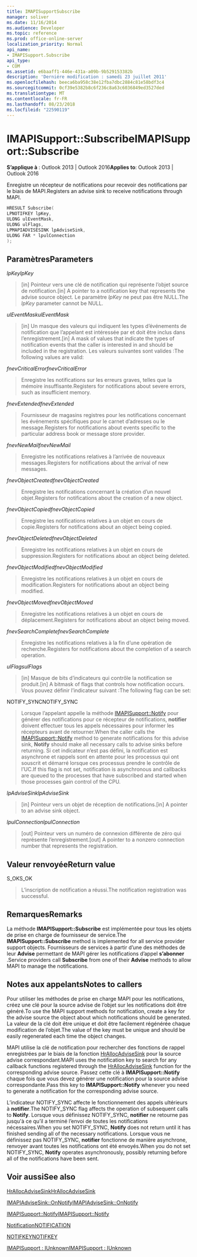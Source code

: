 ```yaml
---
title: IMAPISupportSubscribe
manager: soliver
ms.date: 11/16/2014
ms.audience: Developer
ms.topic: reference
ms.prod: office-online-server
localization_priority: Normal
api_name:
- IMAPISupport.Subscribe
api_type:
- COM
ms.assetid: e6baaff1-446e-431a-a09b-9b529153382b
description: 'Derniére modification : samedi 23 juillet 2011'
ms.openlocfilehash: beeca6ba958c38e12fba7dbc2884c81e58bdf3c4
ms.sourcegitcommit: 0cf39e5382b8c6f236c8a63c6036849ed3527ded
ms.translationtype: MT
ms.contentlocale: fr-FR
ms.lasthandoff: 08/23/2018
ms.locfileid: "22590119"
---
```

# <a name="imapisupportsubscribe"></a><span data-ttu-id="3275f-103">IMAPISupport::Subscribe</span><span class="sxs-lookup"><span data-stu-id="3275f-103">IMAPISupport::Subscribe</span></span>

  
  
<span data-ttu-id="3275f-104">**S’applique à** : Outlook 2013 | Outlook 2016</span><span class="sxs-lookup"><span data-stu-id="3275f-104">**Applies to**: Outlook 2013 | Outlook 2016</span></span> 
  
<span data-ttu-id="3275f-105">Enregistre un récepteur de notifications pour recevoir des notifications par le biais de MAPI.</span><span class="sxs-lookup"><span data-stu-id="3275f-105">Registers an advise sink to receive notifications through MAPI.</span></span>
  
```cpp
HRESULT Subscribe(
LPNOTIFKEY lpKey,
ULONG ulEventMask,
ULONG ulFlags,
LPMAPIADVISESINK lpAdviseSink,
ULONG FAR * lpulConnection
);
```

## <a name="parameters"></a><span data-ttu-id="3275f-106">Paramètres</span><span class="sxs-lookup"><span data-stu-id="3275f-106">Parameters</span></span>

 <span data-ttu-id="3275f-107">_lpKey_</span><span class="sxs-lookup"><span data-stu-id="3275f-107">_lpKey_</span></span>
  
> <span data-ttu-id="3275f-108">[in] Pointeur vers une clé de notification qui représente l’objet source de notification.</span><span class="sxs-lookup"><span data-stu-id="3275f-108">[in] A pointer to a notification key that represents the advise source object.</span></span> <span data-ttu-id="3275f-109">Le paramètre _lpKey_ ne peut pas être NULL.</span><span class="sxs-lookup"><span data-stu-id="3275f-109">The  _lpKey_ parameter cannot be NULL.</span></span> 
    
 <span data-ttu-id="3275f-110">_ulEventMask_</span><span class="sxs-lookup"><span data-stu-id="3275f-110">_ulEventMask_</span></span>
  
> <span data-ttu-id="3275f-111">[in] Un masque des valeurs qui indiquent les types d’événements de notification que l’appelant est intéressée par et doit être inclus dans l’enregistrement.</span><span class="sxs-lookup"><span data-stu-id="3275f-111">[in] A mask of values that indicate the types of notification events that the caller is interested in and should be included in the registration.</span></span> <span data-ttu-id="3275f-112">Les valeurs suivantes sont valides :</span><span class="sxs-lookup"><span data-stu-id="3275f-112">The following values are valid:</span></span>
    
 <span data-ttu-id="3275f-113">_fnevCriticalError_</span><span class="sxs-lookup"><span data-stu-id="3275f-113">_fnevCriticalError_</span></span>
  
> <span data-ttu-id="3275f-114">Enregistre les notifications sur les erreurs graves, telles que la mémoire insuffisante.</span><span class="sxs-lookup"><span data-stu-id="3275f-114">Registers for notifications about severe errors, such as insufficient memory.</span></span>
    
 <span data-ttu-id="3275f-115">_fnevExtended_</span><span class="sxs-lookup"><span data-stu-id="3275f-115">_fnevExtended_</span></span>
  
> <span data-ttu-id="3275f-116">Fournisseur de magasins registres pour les notifications concernant les événements spécifiques pour le carnet d’adresses ou le message.</span><span class="sxs-lookup"><span data-stu-id="3275f-116">Registers for notifications about events specific to the particular address book or message store provider.</span></span>
    
 <span data-ttu-id="3275f-117">_fnevNewMail_</span><span class="sxs-lookup"><span data-stu-id="3275f-117">_fnevNewMail_</span></span>
  
> <span data-ttu-id="3275f-118">Enregistre les notifications relatives à l’arrivée de nouveaux messages.</span><span class="sxs-lookup"><span data-stu-id="3275f-118">Registers for notifications about the arrival of new messages.</span></span> 
    
 <span data-ttu-id="3275f-119">_fnevObjectCreated_</span><span class="sxs-lookup"><span data-stu-id="3275f-119">_fnevObjectCreated_</span></span>
  
> <span data-ttu-id="3275f-120">Enregistre les notifications concernant la création d’un nouvel objet.</span><span class="sxs-lookup"><span data-stu-id="3275f-120">Registers for notifications about the creation of a new object.</span></span>
    
 <span data-ttu-id="3275f-121">_fnevObjectCopied_</span><span class="sxs-lookup"><span data-stu-id="3275f-121">_fnevObjectCopied_</span></span>
  
> <span data-ttu-id="3275f-122">Enregistre les notifications relatives à un objet en cours de copie.</span><span class="sxs-lookup"><span data-stu-id="3275f-122">Registers for notifications about an object being copied.</span></span>
    
 <span data-ttu-id="3275f-123">_fnevObjectDeleted_</span><span class="sxs-lookup"><span data-stu-id="3275f-123">_fnevObjectDeleted_</span></span>
  
> <span data-ttu-id="3275f-124">Enregistre les notifications relatives à un objet en cours de suppression.</span><span class="sxs-lookup"><span data-stu-id="3275f-124">Registers for notifications about an object being deleted.</span></span>
    
 <span data-ttu-id="3275f-125">_fnevObjectModified_</span><span class="sxs-lookup"><span data-stu-id="3275f-125">_fnevObjectModified_</span></span>
  
> <span data-ttu-id="3275f-126">Enregistre les notifications relatives à un objet en cours de modification.</span><span class="sxs-lookup"><span data-stu-id="3275f-126">Registers for notifications about an object being modified.</span></span>
    
 <span data-ttu-id="3275f-127">_fnevObjectMoved_</span><span class="sxs-lookup"><span data-stu-id="3275f-127">_fnevObjectMoved_</span></span>
  
> <span data-ttu-id="3275f-128">Enregistre les notifications relatives à un objet en cours de déplacement.</span><span class="sxs-lookup"><span data-stu-id="3275f-128">Registers for notifications about an object being moved.</span></span>
    
 <span data-ttu-id="3275f-129">_fnevSearchComplete_</span><span class="sxs-lookup"><span data-stu-id="3275f-129">_fnevSearchComplete_</span></span>
  
> <span data-ttu-id="3275f-130">Enregistre les notifications relatives à la fin d’une opération de recherche.</span><span class="sxs-lookup"><span data-stu-id="3275f-130">Registers for notifications about the completion of a search operation.</span></span>
    
 <span data-ttu-id="3275f-131">_ulFlags_</span><span class="sxs-lookup"><span data-stu-id="3275f-131">_ulFlags_</span></span>
  
> <span data-ttu-id="3275f-132">[in] Masque de bits d’indicateurs qui contrôle la notification se produit.</span><span class="sxs-lookup"><span data-stu-id="3275f-132">[in] A bitmask of flags that controls how notification occurs.</span></span> <span data-ttu-id="3275f-133">Vous pouvez définir l’indicateur suivant :</span><span class="sxs-lookup"><span data-stu-id="3275f-133">The following flag can be set:</span></span>
    
<span data-ttu-id="3275f-134">NOTIFY_SYNC</span><span class="sxs-lookup"><span data-stu-id="3275f-134">NOTIFY_SYNC</span></span> 
  
> <span data-ttu-id="3275f-135">Lorsque l’appelant appelle la méthode [IMAPISupport::Notify](imapisupport-notify.md) pour générer des notifications pour ce récepteur de notifications, **notifier** doivent effectuer tous les appels nécessaires pour informer les récepteurs avant de retourner.</span><span class="sxs-lookup"><span data-stu-id="3275f-135">When the caller calls the [IMAPISupport::Notify](imapisupport-notify.md) method to generate notifications for this advise sink, **Notify** should make all necessary calls to advise sinks before returning.</span></span> <span data-ttu-id="3275f-136">Si cet indicateur n’est pas défini, la notification est asynchrone et rappels sont en attente pour les processus qui ont souscrit et démarré lorsque ces processus prendre le contrôle de l’UC.</span><span class="sxs-lookup"><span data-stu-id="3275f-136">If this flag is not set, notification is asynchronous and callbacks are queued to the processes that have subscribed and started when those processes gain control of the CPU.</span></span> 
    
 <span data-ttu-id="3275f-137">_lpAdviseSink_</span><span class="sxs-lookup"><span data-stu-id="3275f-137">_lpAdviseSink_</span></span>
  
> <span data-ttu-id="3275f-138">[in] Pointeur vers un objet de réception de notifications.</span><span class="sxs-lookup"><span data-stu-id="3275f-138">[in] A pointer to an advise sink object.</span></span> 
    
 <span data-ttu-id="3275f-139">_lpulConnection_</span><span class="sxs-lookup"><span data-stu-id="3275f-139">_lpulConnection_</span></span>
  
> <span data-ttu-id="3275f-140">[out] Pointeur vers un numéro de connexion différente de zéro qui représente l’enregistrement.</span><span class="sxs-lookup"><span data-stu-id="3275f-140">[out] A pointer to a nonzero connection number that represents the registration.</span></span>
    
## <a name="return-value"></a><span data-ttu-id="3275f-141">Valeur renvoyée</span><span class="sxs-lookup"><span data-stu-id="3275f-141">Return value</span></span>

<span data-ttu-id="3275f-142">S_OK</span><span class="sxs-lookup"><span data-stu-id="3275f-142">S_OK</span></span> 
  
> <span data-ttu-id="3275f-143">L’inscription de notification a réussi.</span><span class="sxs-lookup"><span data-stu-id="3275f-143">The notification registration was successful.</span></span>
    
## <a name="remarks"></a><span data-ttu-id="3275f-144">Remarques</span><span class="sxs-lookup"><span data-stu-id="3275f-144">Remarks</span></span>

<span data-ttu-id="3275f-145">La méthode **IMAPISupport::Subscribe** est implémentée pour tous les objets de prise en charge de fournisseur de service.</span><span class="sxs-lookup"><span data-stu-id="3275f-145">The **IMAPISupport::Subscribe** method is implemented for all service provider support objects.</span></span> <span data-ttu-id="3275f-146">Fournisseurs de services à partir d’une des méthodes de leur **Advise** permettant de MAPI gérer les notifications d’appel **s’abonner** .</span><span class="sxs-lookup"><span data-stu-id="3275f-146">Service providers call **Subscribe** from one of their **Advise** methods to allow MAPI to manage the notifications.</span></span> 
  
## <a name="notes-to-callers"></a><span data-ttu-id="3275f-147">Notes aux appelants</span><span class="sxs-lookup"><span data-stu-id="3275f-147">Notes to callers</span></span>

<span data-ttu-id="3275f-148">Pour utiliser les méthodes de prise en charge MAPI pour les notifications, créez une clé pour la source advise de l’objet sur les notifications doit être généré.</span><span class="sxs-lookup"><span data-stu-id="3275f-148">To use the MAPI support methods for notification, create a key for the advise source the object about which notifications should be generated.</span></span> <span data-ttu-id="3275f-149">La valeur de la clé doit être unique et doit être facilement régénérée chaque modification de l’objet.</span><span class="sxs-lookup"><span data-stu-id="3275f-149">The value of the key must be unique and should be easily regenerated each time the object changes.</span></span> 
  
<span data-ttu-id="3275f-150">MAPI utilise la clé de notification pour rechercher des fonctions de rappel enregistrées par le biais de la fonction [HrAllocAdviseSink](hrallocadvisesink.md) pour la source advise correspondant.</span><span class="sxs-lookup"><span data-stu-id="3275f-150">MAPI uses the notification key to search for any callback functions registered through the [HrAllocAdviseSink](hrallocadvisesink.md) function for the corresponding advise source.</span></span> <span data-ttu-id="3275f-151">Passez cette clé à **IMAPISupport::Notify** chaque fois que vous devez générer une notification pour la source advise correspondante.</span><span class="sxs-lookup"><span data-stu-id="3275f-151">Pass this key to **IMAPISupport::Notify** whenever you need to generate a notification for the corresponding advise source.</span></span> 
  
<span data-ttu-id="3275f-152">L’indicateur NOTIFY_SYNC affecte le fonctionnement des appels ultérieurs à **notifier**.</span><span class="sxs-lookup"><span data-stu-id="3275f-152">The NOTIFY_SYNC flag affects the operation of subsequent calls to **Notify**.</span></span> <span data-ttu-id="3275f-153">Lorsque vous définissez NOTIFY_SYNC, **notifier** ne retourne pas jusqu'à ce qu’il a terminé l’envoi de toutes les notifications nécessaires.</span><span class="sxs-lookup"><span data-stu-id="3275f-153">When you set NOTIFY_SYNC, **Notify** does not return until it has finished sending all of the necessary notifications.</span></span> <span data-ttu-id="3275f-154">Lorsque vous ne définissez pas NOTIFY_SYNC, **notifier** fonctionne de manière asynchrone, renvoyer avant toutes les notifications ont été envoyés.</span><span class="sxs-lookup"><span data-stu-id="3275f-154">When you do not set NOTIFY_SYNC, **Notify** operates asynchronously, possibly returning before all of the notifications have been sent.</span></span> 
  
## <a name="see-also"></a><span data-ttu-id="3275f-155">Voir aussi</span><span class="sxs-lookup"><span data-stu-id="3275f-155">See also</span></span>



[<span data-ttu-id="3275f-156">HrAllocAdviseSink</span><span class="sxs-lookup"><span data-stu-id="3275f-156">HrAllocAdviseSink</span></span>](hrallocadvisesink.md)
  
[<span data-ttu-id="3275f-157">IMAPIAdviseSink::OnNotify</span><span class="sxs-lookup"><span data-stu-id="3275f-157">IMAPIAdviseSink::OnNotify</span></span>](imapiadvisesink-onnotify.md)
  
[<span data-ttu-id="3275f-158">IMAPISupport::Notify</span><span class="sxs-lookup"><span data-stu-id="3275f-158">IMAPISupport::Notify</span></span>](imapisupport-notify.md)
  
[<span data-ttu-id="3275f-159">Notification</span><span class="sxs-lookup"><span data-stu-id="3275f-159">NOTIFICATION</span></span>](notification.md)
  
[<span data-ttu-id="3275f-160">NOTIFKEY</span><span class="sxs-lookup"><span data-stu-id="3275f-160">NOTIFKEY</span></span>](notifkey.md)
  
[<span data-ttu-id="3275f-161">IMAPISupport : IUnknown</span><span class="sxs-lookup"><span data-stu-id="3275f-161">IMAPISupport : IUnknown</span></span>](imapisupportiunknown.md)

